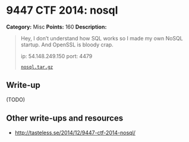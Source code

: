 # 9447 CTF 2014: nosql

**Category:** Misc
**Points:** 160
**Description:**

> Hey, I don’t understand how SQL works so I made my own NoSQL startup. And OpenSSL is bloody crap.
>
> ip: 54.148.249.150
> port: 4479
>
> [`nosql.tar.gz`](nosql.tar.gz)

## Write-up

(TODO)

## Other write-ups and resources

* http://tasteless.se/2014/12/9447-ctf-2014-nosql/
